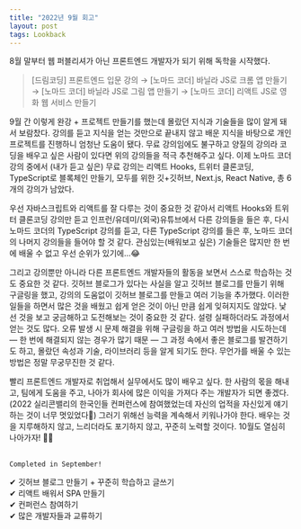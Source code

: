```yaml
---
title: "2022년 9월 회고"
layout: post
tags: Lookback
---
```


8월 말부터 웹 퍼블리셔가 아닌 프론트엔드 개발자가 되기 위해 독학을 시작했다. 

>[드림코딩] 프론트엔드 입문 강의 → [노마드 코더] 바닐라 JS로 크롬 앱 만들기 → [노마드 코더] 바닐라 JS로 그림 앱 만들기 → [노마드 코더] 리액트 JS로 영화 웹 서비스 만들기

9월 간 이렇게 완강 + 프로젝트 만들기를 했는데 몰랐던 지식과 기술들을 많이 알게 돼서 보람찼다.
강의를 듣고 지식을 얻는 것만으로 끝내지 않고 배운 지식을 바탕으로 개인 프로젝트를 진행하니 엄청난 도움이 됐다. 
무료 강의임에도 불구하고 양질의 강의라 코딩을 배우고 싶은 사람이 있다면 
위의 강의들을 적극 추천해주고 싶다. 이제 노마드 코더 강의 중에서 (내가 듣고 싶은) 무료 강의는 
리액트 Hooks, 트위터 클론코딩, TypeScript로 블록체인 만들기, 모두를 위한 깃+깃허브, Next.js, React Native, 총 6개의 강의가 남았다. 







우선 자바스크립트와 리액트를 잘 다루는 것이 중요한 것 같아서 리액트 Hooks와 트위터 클론코딩 강의만 듣고 
인프런/유데미/(외국)유튜브에서 다른 강의들을 들은 후, 다시 노마드 코더의 TypeScript 강의를 듣고, 다른 TypeScript 강의를 들은 후, 
노마드 코더의 나머지 강의들을 들어야 할 것 같다. 관심있는(배워보고 싶은) 기술들은 많지만 한 번에 배울 수 없고 우선 순위가 있기에…😂

그리고 강의뿐만 아니라 다른 프론트엔드 개발자들의 활동을 보면서 스스로 학습하는 것도 중요한 것 같다.
깃허브 블로그가 있다는 사실을 알고 깃허브 블로그를 만들기 위해 구글링을 했고, 강의의 도움없이 깃허브 블로그를 만들고 여러 기능을 추가했다. 
이러한 일들을 하면서 많은 것을 배웠고 쉽게 얻은 것이 아닌 만큼 쉽게 잊혀지지도 않았다. 낯선 것을 보고 궁금해하고 도전해보는 것이 중요한 것 같다. 
설령 실패하더라도 과정에서 얻는 것도 많다. 오류 발생 시 문제 해결을 위해 구글링을 하고 여러 방법을 시도하는데 ― 한 번에 해결되지 않는 경우가 많기 때문 
― 그 과정 속에서 좋은 블로그를 발견하기도 하고, 몰랐던 속성과 기술, 라이브러리 등을 알게 되기도 한다. 무언가를 배울 수 있는 방법은 정말 무궁무진한 것 같다.

빨리 프론트엔드 개발자로 취업해서 실무에서도 많이 배우고 싶다. 한 사람의 몫을 해내고, 팀에게 도움을 주고, 
나아가 회사에 많은 이익을 가져다 주는 개발자가 되면 좋겠다. (2022 실리콘밸리의 한국인들 컨퍼런스에 참여했었는데 자신의 업적을 자신있게 얘기하는 것이 너무 멋있었다🤣) 
그러기 위해선 능력을 계속해서 키워나가야 한다. 배우는 것을 지루해하지 않고, 느리더라도 포기하지 않고, 꾸준히 노력할 것이다. 10월도 열심히 나아가자! 💪😄
<br>
<br>

`Completed in September!` 

✔ 깃허브 블로그 만들기 + 꾸준히 학습하고 글쓰기 <br>
✔ 리액트 배워서 SPA 만들기 <br>
✔ 컨퍼런스 참여하기 <br>
✔ 많은 개발자들과 교류하기 <br>

<br>

